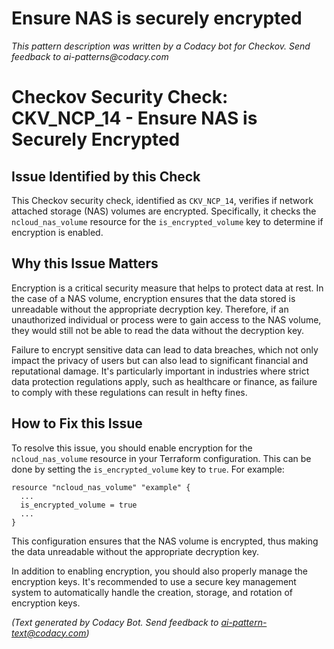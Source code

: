 # Ensure NAS is securely encrypted

_This pattern description was written by a Codacy bot for Checkov. Send feedback to ai-patterns@codacy.com_

# Checkov Security Check: CKV_NCP_14 - Ensure NAS is Securely Encrypted

## Issue Identified by this Check

This Checkov security check, identified as `CKV_NCP_14`, verifies if network attached storage (NAS) volumes are encrypted. Specifically, it checks the `ncloud_nas_volume` resource for the `is_encrypted_volume` key to determine if encryption is enabled. 

## Why this Issue Matters

Encryption is a critical security measure that helps to protect data at rest. In the case of a NAS volume, encryption ensures that the data stored is unreadable without the appropriate decryption key. Therefore, if an unauthorized individual or process were to gain access to the NAS volume, they would still not be able to read the data without the decryption key. 

Failure to encrypt sensitive data can lead to data breaches, which not only impact the privacy of users but can also lead to significant financial and reputational damage. It's particularly important in industries where strict data protection regulations apply, such as healthcare or finance, as failure to comply with these regulations can result in hefty fines.

## How to Fix this Issue

To resolve this issue, you should enable encryption for the `ncloud_nas_volume` resource in your Terraform configuration. This can be done by setting the `is_encrypted_volume` key to `true`. For example:

```hcl
resource "ncloud_nas_volume" "example" {
  ...
  is_encrypted_volume = true
  ...
}
```

This configuration ensures that the NAS volume is encrypted, thus making the data unreadable without the appropriate decryption key.

In addition to enabling encryption, you should also properly manage the encryption keys. It's recommended to use a secure key management system to automatically handle the creation, storage, and rotation of encryption keys.

_(Text generated by Codacy Bot. Send feedback to ai-pattern-text@codacy.com)_
